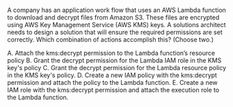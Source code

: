 A company has an application work­ flow that uses an AWS Lambda function to download and decrypt files from Amazon S3. These files are encrypted using AWS Key Management Service (AWS KMS) keys. A solutions architect needs to design a solution that will ensure the required permissions are set correctly. Which combination of actions accomplish this? (Choose two.) 

A. Attach the kms:decrypt permission to the Lambda function’s resource policy 
B. Grant the decrypt permission for the Lambda IAM role in the KMS key's policy 
C. Grant the decrypt permission for the Lambda resource policy in the KMS key's policy. 
D. Create a new IAM policy with the kms:decrypt permission and attach the policy to the Lambda function. 
E. Create a new IAM role with the kms:decrypt permission and attach the execution role to the Lambda function.